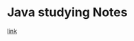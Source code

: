 # Java studying Notes

[link](https://www.notion.so/ahmedelfateh/Java-Notes-5b64d49b6bff4fca970c071592453bd5)